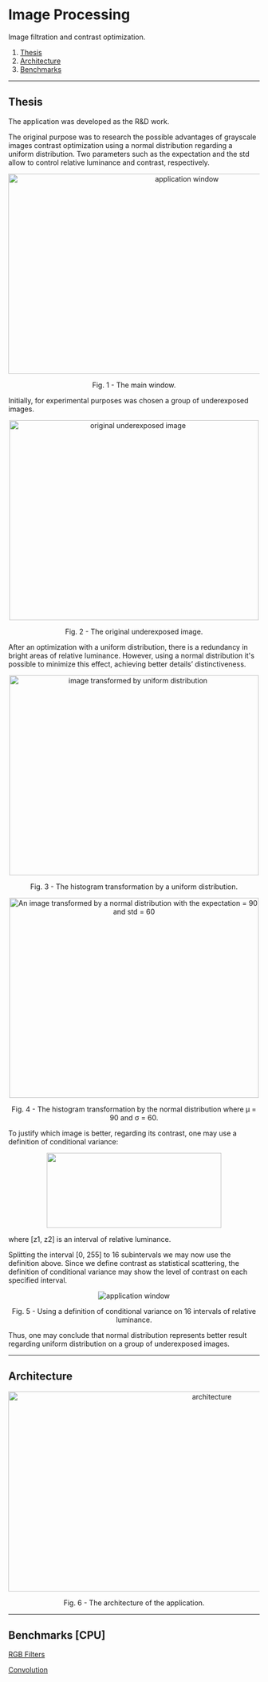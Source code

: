 # Image Processing
Image filtration and contrast optimization.

1. [Thesis](#Thesis)
2. [Architecture](#Architecture)
3. [Benchmarks](#benchmarks-cpu)

***

## Thesis

<p>The application was developed as the R&D work.</p> 
<p>The original purpose was to research the possible advantages of grayscale images contrast optimization using a normal distribution regarding a uniform distribution. Two parameters such as the expectation and the std allow to control relative luminance and contrast, respectively.</p>

<p align="center">
    <img src="https://i.imgur.com/dUMCOy1.png" width="700" height = "400" alt="application window">
    <p align="center">Fig. 1 - The main window.</p>
</p>

<p> Initially, for experimental purposes was chosen a group of underexposed images. </p>
<p align="center">
    <img src="https://i.imgur.com/vvRrqaG.png" width="500" height = "400" alt="original underexposed image">
    <p align="center">Fig. 2 - The original underexposed image.</p>
</p>
<p> After an optimization with a uniform distribution, there is a redundancy in bright areas of relative luminance. However, using a normal distribution it's possible to minimize this effect, achieving better details’ distinctiveness.</p>

<p align="center">
   <img src="https://i.imgur.com/zFM5TZl.png"  width="500" height = "400" alt="image transformed by uniform distribution">
   <p align="center">Fig. 3 - The histogram transformation by a uniform distribution.</p>
</p>
                    
<p align="center">
    <img src="https://i.imgur.com/0txwVZ7.png" width="500" height = "400" alt="An image transformed by a normal distribution with the expectation = 90 and std = 60">
    <p align="center">Fig. 4 - The histogram transformation by the normal distribution where µ = 90 and σ = 60.</p>
</p>

<p> To justify which image is better, regarding its contrast, one may use a definition of conditional variance: </p>
<p align="center">
    <img src="https://i.imgur.com/qa6QE4v.png" width="350" height = "150"">
</p>

<p> where [z1, z2] is an interval of relative luminance.</p>
<p> Splitting the interval [0, 255] to 16 subintervals we may now use the definition above. Since we define contrast as statistical scattering, the definition of conditional variance may show the level of contrast on each specified interval.</p>

<p align="center">
    <img src="https://i.imgur.com/OhGb6lI.png" alt="application window">
     <p align="center">Fig. 5 - Using a definition of conditional variance on 16 intervals of relative luminance.</p>
</p>

<p> Thus, one may conclude that normal distribution represents better result regarding uniform distribution on a group of underexposed images.</p>

***

## Architecture

<p align="center">
   <img src="https://i.imgur.com/SV9sOfQ.png"  width="800" height = "400" alt="architecture">
   <p align="center">Fig. 6 - The architecture of the application.</p>
</p>

***

## Benchmarks [CPU]

[RGB Filters](https://github.com/Softenraged/Image-Processing/blob/master/Benchmarks/ImageProcessing.App.DomainLayer.Benchmark/LocalBenchmark.md#rgb-filters)

[Convolution](https://github.com/Softenraged/Image-Processing/blob/master/Benchmarks/ImageProcessing.App.ServiceLayer.Benchmark/LocalBenchmark.md#convolution)

